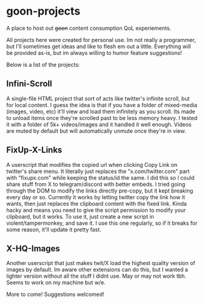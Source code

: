 # goon-projects
A place to host out ~~goon~~ content consumption QoL experiements.

All projects here were created for personal use. Im not really a programmer, but I'll sometimes get ideas and like to flesh em out a little. 
Everything will be provided as-is, but im always willing to humor feature suggestions!

Below is a list of the projects:

## Infini-Scroll
A single-file HTML project that sort of acts like twitter's infinite scroll, but for local content. I guess the idea is that if you have a folder of mixed-media (images, video, etc) it'll view and load them infinitely as you scroll. Its made to unload items once they're scrolled past to be less memory heavy. I tested it with a folder of 5k+ videos/images and it handled it well enough. 
Videos are muted by default but will automatically unmute once they're in view.

## FixUp-X-Links
A userscript that modifies the copied url when clicking Copy Link on twitter's share menu. It literally just replaces the "x.com/twitter.com" part with "fixupx.com" while keeping the status/id the same. I did this so I could share stuff from X to telegram/discord with better embeds. 
I tried going through the DOM to modify the links directly pre-copy, but it kept breaking every day or so. Currently it works by letting twitter copy the link how it wants, then just replaces the clipboard content with the fixed link. Kinda hacky and means you need to give the script permission to modify your clipboard, but it works.
To use it, just create a new script in violent/tampermonkey, and save it.
I use this one regularly, so if it breaks for some reason, it'll update it pretty fast.

## X-HQ-Images
Another userscript that just makes twit/X load the highest quality version of images by default. Im aware other extensions can do this, but I wanted a lighter version without all the stuff I didnt use.
May or may not work tbh. Seems to work on my machine but w/e.

More to come!
Suggestions welcomed!
